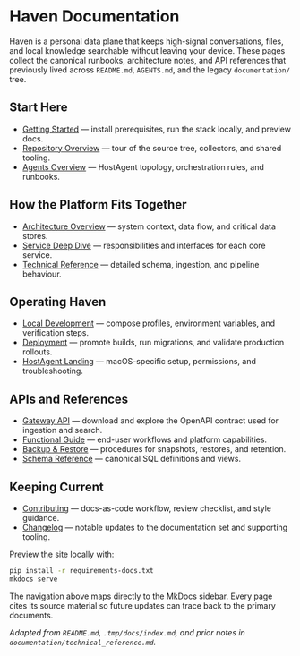 # Haven Documentation

Haven is a personal data plane that keeps high-signal conversations, files, and local knowledge searchable without leaving your device. These pages collect the canonical runbooks, architecture notes, and API references that previously lived across `README.md`, `AGENTS.md`, and the legacy `documentation/` tree.

## Start Here
- [Getting Started](getting-started.md) — install prerequisites, run the stack locally, and preview docs.
- [Repository Overview](guides/README.md) — tour of the source tree, collectors, and shared tooling.
- [Agents Overview](guides/AGENTS.md) — HostAgent topology, orchestration rules, and runbooks.

## How the Platform Fits Together
- [Architecture Overview](architecture/overview.md) — system context, data flow, and critical data stores.
- [Service Deep Dive](architecture/services.md) — responsibilities and interfaces for each core service.
- [Technical Reference](reference/technical_reference.md) — detailed schema, ingestion, and pipeline behaviour.

## Operating Haven
- [Local Development](operations/local-dev.md) — compose profiles, environment variables, and verification steps.
- [Deployment](operations/deploy.md) — promote builds, run migrations, and validate production rollouts.
- [HostAgent Landing](hostagent/index.md) — macOS-specific setup, permissions, and troubleshooting.

## APIs and References
- [Gateway API](api/gateway.md) — download and explore the OpenAPI contract used for ingestion and search.
- [Functional Guide](reference/functional_guide.md) — end-user workflows and platform capabilities.
- [Backup & Restore](reference/BACKUP_RESTORE.md) — procedures for snapshots, restores, and retention.
- [Schema Reference](reference/SCHEMA_V2_REFERENCE.md) — canonical SQL definitions and views.

## Keeping Current
- [Contributing](contributing.md) — docs-as-code workflow, review checklist, and style guidance.
- [Changelog](changelog.md) — notable updates to the documentation set and supporting tooling.

Preview the site locally with:

```bash
pip install -r requirements-docs.txt
mkdocs serve
```

The navigation above maps directly to the MkDocs sidebar. Every page cites its source material so future updates can trace back to the primary documents.

_Adapted from `README.md`, `.tmp/docs/index.md`, and prior notes in `documentation/technical_reference.md`._
